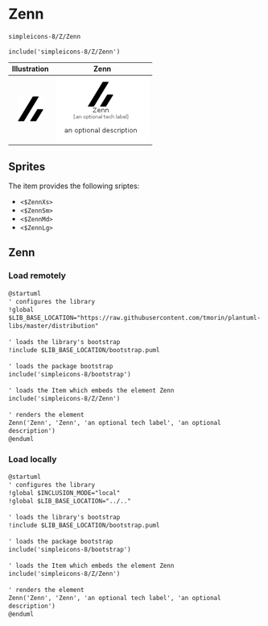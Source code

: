 # Zenn


```text
simpleicons-8/Z/Zenn
```

```text
include('simpleicons-8/Z/Zenn')
```



| Illustration | Zenn |
| :---: | :---: |
| ![illustration for Illustration](../../simpleicons-8/Z/Zenn.png) | ![illustration for Zenn](../../simpleicons-8/Z/Zenn.Local.png) |



## Sprites
The item provides the following sriptes:

- `<$ZennXs>`
- `<$ZennSm>`
- `<$ZennMd>`
- `<$ZennLg>`





## Zenn

### Load remotely
```plantuml
@startuml
' configures the library
!global $LIB_BASE_LOCATION="https://raw.githubusercontent.com/tmorin/plantuml-libs/master/distribution"

' loads the library's bootstrap
!include $LIB_BASE_LOCATION/bootstrap.puml

' loads the package bootstrap
include('simpleicons-8/bootstrap')

' loads the Item which embeds the element Zenn
include('simpleicons-8/Z/Zenn')

' renders the element
Zenn('Zenn', 'Zenn', 'an optional tech label', 'an optional description')
@enduml
```

### Load locally
```plantuml
@startuml
' configures the library
!global $INCLUSION_MODE="local"
!global $LIB_BASE_LOCATION="../.."

' loads the library's bootstrap
!include $LIB_BASE_LOCATION/bootstrap.puml

' loads the package bootstrap
include('simpleicons-8/bootstrap')

' loads the Item which embeds the element Zenn
include('simpleicons-8/Z/Zenn')

' renders the element
Zenn('Zenn', 'Zenn', 'an optional tech label', 'an optional description')
@enduml
```

